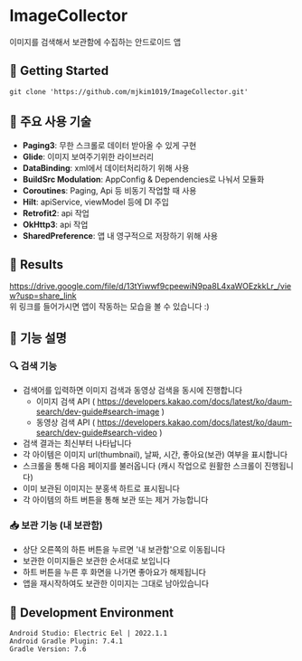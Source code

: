 # ImageCollector
이미지를 검색해서 보관함에 수집하는 안드로이드 앱

## 📌 Getting Started
```
git clone 'https://github.com/mjkim1019/ImageCollector.git'
```

## 📌 주요 사용 기술
- **Paging3**: 무한 스크롤로 데이터 받아올 수 있게 구현
- **Glide**: 이미지 보여주기위한 라이브러리
- **DataBinding**: xml에서 데이터처리하기 위해 사용
- **BuildSrc Modulation**: AppConfig & Dependencies로 나눠서 모듈화
- **Coroutines**: Paging, Api 등 비동기 작업할 때 사용
- **Hilt**: apiService, viewModel 등에 DI 주입
- **Retrofit2**: api 작업
- **OkHttp3**: api 작업
- **SharedPreference**: 앱 내 영구적으로 저장하기 위해 사용

## 📌 Results
https://drive.google.com/file/d/13tYiwwf9cpeewiN9pa8L4xaWOEzkkLr_/view?usp=share_link
</br> 위 링크를 들어가시면 앱이 작동하는 모습을 볼 수 있습니다 :)

## 📌 기능 설명
### 🔍 검색 기능
- 검색어를 입력하면 이미지 검색과 동영상 검색을 동시에 진행합니다
    - 이미지 검색 API ( https://developers.kakao.com/docs/latest/ko/daum-search/dev-guide#search-image )
    - 동영상 검색 API ( https://developers.kakao.com/docs/latest/ko/daum-search/dev-guide#search-video )
- 검색 결과는 최신부터 나타납니다
- 각 아이템은 이미지 url(thumbnail), 날짜, 시간, 좋아요(보관) 여부을 표시합니다
- 스크롤을 통해 다음 페이지를 불러옵니다 (캐시 작업으로 원활한 스크롤이 진행됩니다)
- 이미 보관된 이미지는 분홍색 하트로 표시됩니다
- 각 아이템의 하트 버튼을 통해 보관 또는 제거 가능합니다

### 📥 보관 기능 (내 보관함)
- 상단 오른쪽의 하튼 버튼을 누르면 '내 보관함'으로 이동됩니다
- 보관한 이미지들은 보관한 순서대로 보입니다
- 하트 버튼을 누른 후 화면을 나가면 좋아요가 해제됩니다
- 앱을 재시작하여도 보관한 이미지는 그대로 남아있습니다

## 📌 Development Environment
```
Android Studio: Electric Eel | 2022.1.1 
Android Gradle Plugin: 7.4.1 
Gradle Version: 7.6
```

